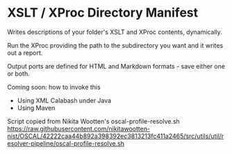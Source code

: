 # XSLT / XProc Directory Manifest

Writes descriptions of your folder's XSLT and XProc contents, dynamically.

Run the XProc providing the path to the subdirectory you want and it writes out a report.

Output ports are defined for HTML and Markdown formats - save either one or both.

Coming soon: how to invoke this

- Using XML Calabash under Java
- Using Maven

Script copied from Nikita Wootten's oscal-profile-resolve.sh 
https://raw.githubusercontent.com/nikitawootten-nist/OSCAL/42222caa44b892a398392ec3813213fc411a2465/src/utils/util/resolver-pipeline/oscal-profile-resolve.sh